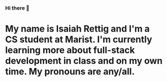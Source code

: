 ### Hi there 👋
# My name is Isaiah Rettig and I'm a CS student at Marist. I'm currently learning more about full-stack development in class and on my own time. My pronouns are any/all.
